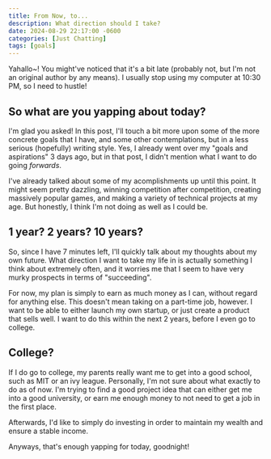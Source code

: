 ```yaml
---
title: From Now, to...
description: What direction should I take?
date: 2024-08-29 22:17:00 -0600
categories: [Just Chatting]
tags: [goals]
---
```


Yahallo~! You might've noticed that it's a bit late (probably not, but I'm not an original author by any means). I usually stop using my computer at 10:30 PM, so I need to hustle!

## So what are you yapping about today?

I'm glad you asked! In this post, I'll touch a bit more upon some of the more concrete goals that I have, and some other contemplations, but in a less serious (hopefully) writing style. Yes, I already went over my "goals and aspirations" 3 days ago, but in that post, I didn't mention what I want to do going *forwards*.

I've already talked about some of my acomplishments up until this point. It might seem pretty dazzling, winning competition after competition, creating massively popular games, and making a variety of technical projects at my age. But honestly, I think I'm not doing as well as I could be.

## 1 year? 2 years? 10 years?

So, since I have 7 minutes left, I'll quickly talk about my thoughts about my own future. What direction I want to take my life in is actually something I think about extremely often, and it worries me that I seem to have very murky prospects in terms of "succeeding".

For now, my plan is simply to earn as much money as I can, without regard for anything else. This doesn't mean taking on a part-time job, however. I want to be able to either launch my own startup, or just create a product that sells well. I want to do this within the next 2 years, before I even go to college.

## College?

If I do go to college, my parents really want me to get into a good school, such as MIT or an ivy league. Personally, I'm not sure about what exactly to do as of now. I'm trying to find a good project idea that can either get me into a good university, or earn me enough money to not need to get a job in the first place.

Afterwards, I'd like to simply do investing in order to maintain my wealth and ensure a stable income.

Anyways, that's enough yapping for today, goodnight!
